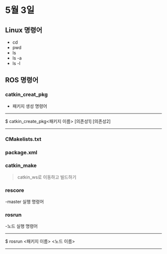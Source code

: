 # 5월 3일

## Linux 명령어

- cd
- pwd
- ls
- ls -a
- ls -l

## ROS 명령어

### catkin_creat_pkg

- 패키지 생성 명령어

*****
$ catkin_create_pkg<패키지 이름> [의존성1] [의존성2]
*****

### CMakelists.txt
### package.xml
### catkin_make
> catkin_ws로 이동하고 빌드하기

### rescore
-master 실행 명령어

### rosrun
-노드 실행 명령어
*****
$ rosrun <패키지 이름> <노드 이름>
*****

